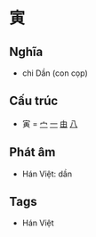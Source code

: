 # 寅

## Nghĩa

* chi Dần (con cọp)

## Cấu trúc
* 寅 = [宀](宀.md) [一](一.md) [由](由.md) [八](八.md)

## Phát âm

* Hán Việt: dần

## Tags
* Hán Việt

<script>window.HANZI_FIELD='寅';</script>
